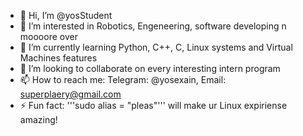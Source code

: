 - 👋 Hi, I’m @yosStudent
- 👀 I’m interested in Robotics, Engeneering, software developing n moooore over
- 🌱 I’m currently learning Python, C++, C, Linux systems and Virtual Machines features
- 💞️ I’m looking to collaborate on every interesting intern program
- 📫 How to reach me: Telegram: @yosexain, Email: superplaery@gmail.com
- ⚡ Fun fact: '''sudo alias = "pleas"''' will make ur Linux expiriense amazing!

<!---
yosStudent/yosStudent is a ✨ special ✨ repository because its `README.md` (this file) appears on your GitHub profile.
You can click the Preview link to take a look at your changes.
--->

